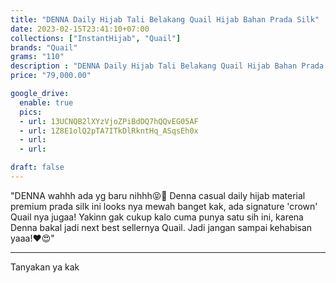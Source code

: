 ```yaml
---
title: "DENNA Daily Hijab Tali Belakang Quail Hijab Bahan Prada Silk"
date: 2023-02-15T23:41:10+07:00
collections: ["InstantHijab", "Quail"]
brands: "Quail"
grams: "110"
description : "DENNA Daily Hijab Tali Belakang Quail Hijab Bahan Prada Silk"
price: "79,000.00"

google_drive:
  enable: true
  pics:
  - url: 13UCNQB2lXYzVjoZPiBdDQ7hQQvEG05AF
  - url: 1Z8E1olQ2pTA7ITkDlRkntHq_ASqsEh0x
  - url: 
  - url: 

draft: false
---
```


"DENNA 
wahhh ada yg baru nihhh😝🥰 Denna casual daily hijab material premium prada silk ini looks nya mewah banget kak, ada signature 'crown' Quail nya jugaa! Yakinn gak cukup kalo cuma punya satu sih ini, karena Denna bakal jadi next best sellernya Quail. Jadi jangan sampai kehabisan yaaa!❤️😍"

---
Tanyakan ya kak


